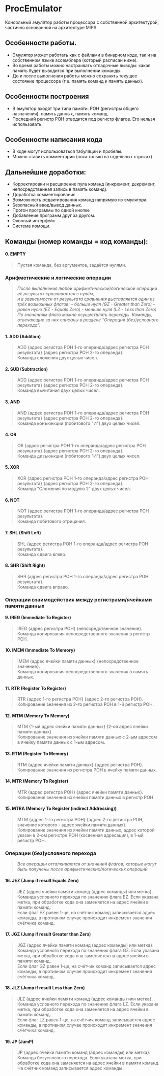 # ProcEmulator
Консольный эмулятор работы процессора с собственной архитектурой, частично основанной на архитектуре MIPS.

## Особенности работы.
- Эмулятор может работать как с файлами в бинарном коде, так и на собственном языке ассемблера (который расписан ниже).
- Во время работы можно настраивать отладочные выводы: какая память будет выводится при выполнении команды.
- До и после выполнения работы можно сохранять текущее состояние процессора (т.е. память команд и память данных).

## Особенности построения
- В эмулятор входят три типа памяти: РОН (регистры общего назначения), память данных, память команд. 
- Последний регистр РОН отводится под регистр флагов. Его нельзя использовать.

## Особенности написания кода
- В коде могут использоваться табуляции и пробелы.
- Можно ставить комментарии (пока только на отдельных строках)

## Дальнейшие доработки:
- Корректировки и расширение пула команд (инкремент, декремент, непосредственная запись в память команд).
- Доработка комментирования
- Возможность редактирования команд напрямую из эмулятора.
- Безопасный ввод/вывод данных.
- Прогон программы по одной кнопке
- Добавление программ друг за другом.
- Оконный интерфейс
- Система помощи.

## Команды (номер команды = код команды):

#### 0. EMPTY
> Пустая команда, без аргументов, задаётся нулями.

### Арифметические и логические операции
>_После выполнения любой арифметической/логической операции её результат сравнивается с нулём,_ </br>
_и в зависимости от результата сравнения выставляется один из трёх возможных флагов:_
_- больше нуля (GZ - Greater than Zero)_
_- равен нулю (EZ - Equals Zero)_
_- меньше нуля (LZ - Less than Zero)_
_По значениям флаго можно осуществлять переходы. Команды, отвечающие за них описаны в разделе "Операции (без)условного перехода"._

#### 1. ADD (Addition)
> ADD {адрес регистра РОН 1-го операнда/адрес регистра РОН результата} {адрес регистра РОН 2-го операнда}. </br> 
Команда сложения двух целых чисел.
#### 2. SUB (Subtraction)
> ADD {адрес регистра РОН 1-го операнда/адрес регистра РОН результата} {адрес регистра РОН 2-го операнда}. </br> 
Команда вычитания двух целых чисел.
#### 3. AND 
> AND {адрес регистра РОН 1-го операнда/адрес регистра РОН результата} {адрес регистра РОН 2-го операнда}. </br> 
Команда конъюнкции (побитового "И") двух целых чисел.
#### 4. OR 
> OR {адрес регистра РОН 1-го операнда/адрес регистра РОН результата} {адрес регистра РОН 2-го операнда}. </br> 
Команда дизъюнкции (побитового "И") двух целых чисел.
#### 5. XOR 
> XOR {адрес регистра РОН 1-го операнда/адрес регистра РОН результата} {адрес регистра РОН 2-го операнда}. </br> 
Команда "Сложения по модулю 2" двух целых чисел.
#### 6. NOT
> NOT {адрес регистра РОН 1-го операнда/адрес регистра РОН результата}. </br> 
Команда побитового отрицания.
#### 7. SHL (Shift Left)
> SHL {адрес регистра РОН 1-го операнда/адрес регистра РОН результата}. </br> 
Команда сдвига влево.
#### 8. SHR (Shift Right)
> SHR {адрес регистра РОН 1-го операнда/адрес регистра РОН результата}. </br> 
Команда сдвига вправо.

### Операции взаимодействия между регистрами/ячейками памяти данных
#### 9. IREG (Immediate To Register)
> IREG {адрес регистра РОН} {непосредственное значение}. </br> 
Команда копирования непосредственного значения в регистр РОН.
#### 10. IMEM (Immediate To Memory)
> IMEM {адрес ячейки памяти данных} {непосредственное значение}. </br> 
Команда копирования непосредственного значения в память данных.
#### 11. RTR (Register To Register)
> RTR {адрес 1-го регистра РОН} {адрес 2-го регистра РОН}. </br> 
Копирование значения из 2-го регистра РОН в 1-й регистр РОН.
#### 12. MTM (Memory To Memory)
> MTM {1-ый адрес ячейки памяти данных} {2-ой адрес ячейки памяти данных}. </br> 
Копирование значения из ячейки памяти данных с 2-ым адресом в ячейку памяти данных с 1-ым адресом.
#### 13. RTM (Register To Memory)
> RTM {адрес ячейки памяти данных} {адрес регистра РОН}. </br> 
Копирование значения из регистра РОН в ячейку памяти данных.
#### 14. MTR (Memory To Register)
> MTR {адрес регистра РОН} {адрес ячейки памяти данных}. </br> 
Копирование значения из ячейки памяти данных в регистр РОН.
#### 15. MTRA (Memory To Register (indirect Addressing))
> MTM {адрес 1-го регистра РОН} {адрес 2-го регистра РОН, значение которого - адрес ячейки памяти данных}. </br> 
Копирование значения из ячейки памяти данных, адрес которой указан в 2-ом регистре РОН (косвенная адресация), в 1-ый регистр РОН.

### Операции (без)условного перехода 
>_Все операции отталкиваются от значений флагов, которые могут быть получены после арифметических/логических операций._

#### 16. JEZ (Jump if result Equals Zero)
> JEZ {адрес ячейки памяти команд (адрес команды) или метка}. </br> 
Команда условного перехода по значению флага EZ. Если указана метка, при обработке кода она заменяется на адрес ячейки в памяти команд. </br> 
Если флаг EZ равен 1-це, на счётчик команд записывается адрес команды, в противном случае происходит инкремент значения счётчика команд.
#### 17. JGZ (Jump if result Greater than Zero)
> JGZ {адрес ячейки памяти команд (адрес команды) или метка}. </br> 
Команда условного перехода по значению флага GZ. Если указана метка, при обработке кода она заменяется на адрес ячейки в памяти команд. </br>
Если флаг GZ равен 1-це, на счётчик команд записывается адрес команды, в противном случае происходит инкремент значения счётчика команд.
#### 18. JLZ (Jump if result Less than Zero)
> JLZ {адрес ячейки памяти команд (адрес команды) или метка}. </br> 
Команда условного перехода по значению флага LZ. Если указана метка, при обработке кода она заменяется на адрес ячейки в памяти команд. </br>
Если флаг LZ равен 1-це, на счётчик команд записывается адрес команды, в противном случае происходит инкремент значения счётчика команд.
#### 19. JP (JumP)
> JP {адрес ячейки памяти команд (адрес команды) или метка}. </br> 
Команда безусловного перехода. Если указана метка, при обработке кода она заменяется на адрес ячейки в памяти команд.
На счётчик команд записывается адрес команды.
